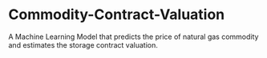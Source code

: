 # Commodity-Contract-Valuation
A Machine Learning Model that predicts the price of natural gas commodity and estimates the storage contract valuation. 
